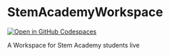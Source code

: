 # StemAcademyWorkspace
[![Open in GitHub Codespaces](https://github.com/codespaces/badge.svg)](https://codespaces.new/diabeatz96/StemAcademyWorkspace?quickstart=1)

A Workspace for Stem Academy students live
